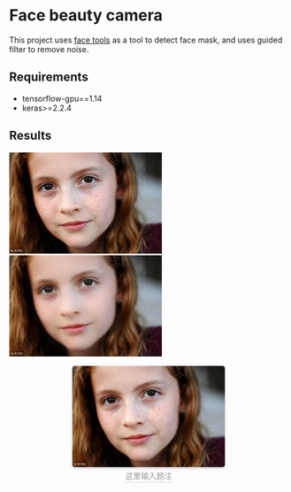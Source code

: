 # Face beauty camera
This project uses [face tools](https://github.com/mrronjt/face-toolbox-keras) as a tool to detect face mask, and uses guided filter to remove noise.

## Requirements

 - tensorflow-gpu==1.14
 - keras>=2.2.4
 
## Results
![before](https://github.com/Septembit/facebeauty_camera/blob/master/1.jpeg)
![after](https://github.com/Septembit/facebeauty_camera/blob/master/result/post.jpg)

<center> <img style="border-radius: 0.3125em; box-shadow: 0 2px 4px 0 rgba(34,36,38,.12),0 2px 10px 0 rgba(34,36,38,.08);" src="https://github.com/Septembit/facebeauty_camera/blob/master/1.jpeg"> <br> <div style="color:orange; border-bottom: 1px solid #d9d9d9; display: inline-block; color: #999; padding: 2px;">这里输入题注</div> </center>


